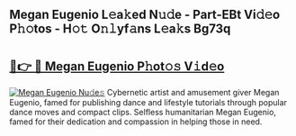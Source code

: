## Megan Eugenio L𝚎a𝚔ed N𝚞𝚍e - Part-EBt Vi𝚍𝚎o P𝚑𝚘tos - H𝚘𝚝 O𝚗𝚕yf𝚊ns L𝚎a𝚔s Bg73q

# <h2><a href="http://kf2xoqg.oniu.top/?m=Megan+Eugenio">🔗👉 🔴 Megan Eugenio P𝚑ot𝚘𝚜 V𝚒d𝚎o</a></h2>

[![Megan Eugenio Nu𝚍e𝚜](https://i.imgur.com/0qMVB7G.gif)](http://kf2xoqg.oniu.top/?m=Megan+Eugenio)
Cybernetic artist and amusement giver Megan Eugenio, famed for publishing dance and lifestyle tutorials through popular dance moves and compact clips. Selfless humanitarian Megan Eugenio, famed for their dedication and compassion in helping those in need.  
